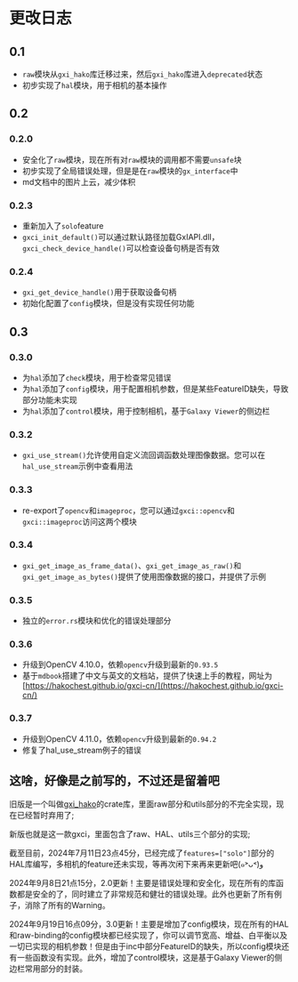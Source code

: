 # 更改日志

## 0.1

- `raw`模块从`gxi_hako`库迁移过来，然后`gxi_hako`库进入`deprecated`状态
- 初步实现了`hal`模块，用于相机的基本操作

## 0.2

### 0.2.0

- 安全化了`raw`模块，现在所有对`raw`模块的调用都不需要`unsafe`块
- 初步实现了全局错误处理，但是是在`raw`模块的`gx_interface`中
- md文档中的图片上云，减少体积

### 0.2.3

- 重新加入了`solo`feature
- `gxci_init_default()`可以通过默认路径加载GxIAPI.dll，`gxci_check_device_handle()`可以检查设备句柄是否有效

### 0.2.4

- `gxi_get_device_handle()`用于获取设备句柄
- 初始化配置了`config`模块，但是没有实现任何功能

## 0.3

### 0.3.0

- 为`hal`添加了`check`模块，用于检查常见错误
- 为`hal`添加了`config`模块，用于配置相机参数，但是某些FeatureID缺失，导致部分功能未实现
- 为`hal`添加了`control`模块，用于控制相机，基于`Galaxy Viewer`的侧边栏

### 0.3.2

- `gxi_use_stream()`允许使用自定义流回调函数处理图像数据。您可以在`hal_use_stream`示例中查看用法

### 0.3.3

- re-export了`opencv`和`imageproc`，您可以通过`gxci::opencv`和`gxci::imageproc`访问这两个模块

### 0.3.4

- `gxi_get_image_as_frame_data()`、`gxi_get_image_as_raw()`和`gxi_get_image_as_bytes()`提供了使用图像数据的接口，并提供了示例

### 0.3.5

- 独立的`error.rs`模块和优化的错误处理部分

### 0.3.6

- 升级到OpenCV 4.10.0，依赖`opencv`升级到最新的`0.93.5`
- 基于`mdbook`搭建了中文与英文的文档站，提供了快速上手的教程，网址为[https://hakochest.github.io/gxci-cn/](https://hakochest.github.io/gxci-cn/)

### 0.3.7

- 升级到OpenCV 4.11.0，依赖`opencv`升级到最新的`0.94.2`
- 修复了hal_use_stream例子的错误

## 这啥，好像是之前写的，不过还是留着吧

旧版是一个叫做[gxi_hako](https://crates.io/crates/gxi_hako)的crate库，里面raw部分和utils部分的不完全实现，现在已经暂时弃用了;

新版也就是这一款gxci，里面包含了raw、HAL、utils三个部分的实现;

截至目前，2024年7月11日23点45分，已经完成了`features=["solo"]`部分的HAL库编写，多相机的feature还未实现，等再次闲下来再来更新吧(๑˃ᴗ˂)ﻭ

2024年9月8日21点15分，2.0更新！主要是错误处理和安全化，现在所有的库函数都是安全的了，同时建立了非常规范和健壮的错误处理。此外也更新了所有例子，消除了所有的Warning。

2024年9月19日16点09分，3.0更新！主要是增加了config模块，现在所有的HAL和raw-binding的config模块都已经实现了，你可以调节宽高、增益、白平衡以及一切已实现的相机参数！但是由于inc中部分FeatureID的缺失，所以config模块还有一些函数没有实现。此外，增加了control模块，这是基于Galaxy Viewer的侧边栏常用部分的封装。
